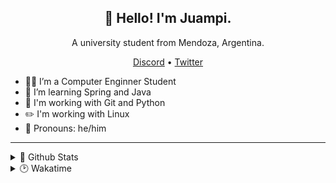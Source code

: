 <h2 align="center">👋 Hello! I'm Juampi.</h2>
<p align="center">
  A university student from Mendoza, Argentina.
</p>
<p align="center">
  <a href="https://discord.gg/PBA2H2qvkU">Discord</a> •
  <a href="https://twitter.com/juampigarcia20">Twitter</a>
</p>

<p>
    <ul>
      <li> 👨‍🎓 I’m a Computer Enginner Student </li>
      <li> 🌱 I’m learning Spring and Java </li>
      <li> 🔨 I'm working with Git and Python </li>
      <li> ✏️ I'm working with Linux </li>
      <li> 👦 Pronouns: he/him </li>
    </ul>
</p>

<hr>

<details>
  <summary> 📌 Github Stats </summary> </br>
  <p align="center">  
    <img src="https://github-readme-stats.vercel.app/api?username=juampi20&show_icons=true&count_private=true&theme=darcula&hide_border=true&hide=issues,contribs&bg_color=00000000">
    <img src ="https://github-readme-stats.vercel.app/api/top-langs/?username=juampi20&layout=compact&hide_border=true&theme=darcula&bg_color=00000000&langs_count=6&hide=jupyter%20notebook,tex,css,php">
    <img src ="https://github-readme-streak-stats.herokuapp.com?user=juampi20&theme=darcula&hide_border=true&background=FFFFFF00">
  </p>
</details>

<details>
  <summary> 🕑️ Wakatime </summary> </br>
  <p>
    <img src="https://github-readme-stats.vercel.app/api/wakatime?username=chester20&theme=darcula&hide_border=true&bg_color=00000000">
  </p>
</details>
